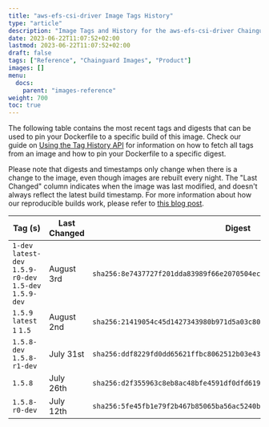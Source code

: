 ```yaml
---
title: "aws-efs-csi-driver Image Tags History"
type: "article"
description: "Image Tags and History for the aws-efs-csi-driver Chainguard Image"
date: 2023-06-22T11:07:52+02:00
lastmod: 2023-06-22T11:07:52+02:00
draft: false
tags: ["Reference", "Chainguard Images", "Product"]
images: []
menu:
  docs:
    parent: "images-reference"
weight: 700
toc: true
---
```


The following table contains the most recent tags and digests that can be used to pin your Dockerfile to a specific build of this image. Check our guide on [Using the Tag History API](/chainguard/chainguard-images/using-the-tag-history-api/) for information on how to fetch all tags from an image and how to pin your Dockerfile to a specific digest.

Please note that digests and timestamps only change when there is a change to the image, even though images are rebuilt every night. The "Last Changed" column indicates when the image was last modified, and doesn't always reflect the latest build timestamp. For more information about how our reproducible builds work, please refer to [this blog post](https://www.chainguard.dev/unchained/reproducing-chainguards-reproducible-image-builds).

| Tag (s)                                                    | Last Changed | Digest                                                                    |
|------------------------------------------------------------|--------------|---------------------------------------------------------------------------|
|  `1-dev` `latest-dev` `1.5.9-r0-dev` `1.5-dev` `1.5.9-dev` | August 3rd   | `sha256:8e7437727f201dda83989f66e2070504ece996eb85d5f4900a4560de280fd777` |
|  `1.5.9` `latest` `1` `1.5`                                | August 2nd   | `sha256:21419054c45d1427343980b971d5a03c800eea9c30099c5b512156f3b025e326` |
|  `1.5.8-dev` `1.5.8-r1-dev`                                | July 31st    | `sha256:ddf8229fd0dd65621ffbc8062512b03e43bdcb5e7db0b9551326e214926a802c` |
|  `1.5.8`                                                   | July 26th    | `sha256:d2f355963c8eb8ac48bfe4591df0dfd619bd13040ee04b9786fdd40cd8bdbc42` |
|  `1.5.8-r0-dev`                                            | July 12th    | `sha256:5fe45fb1e79f2b467b85065ba56ac5240b8b7abd5426ced3e4ff93dd3a201282` |
